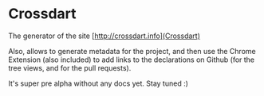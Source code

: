 # Crossdart

The generator of the site [http://crossdart.info](Crossdart)

Also, allows to generate metadata for the project, and then use
the Chrome Extension (also included) to add links to the declarations
on Github (for the tree views, and for the pull requests).

It's super pre alpha without any docs yet. Stay tuned :)
